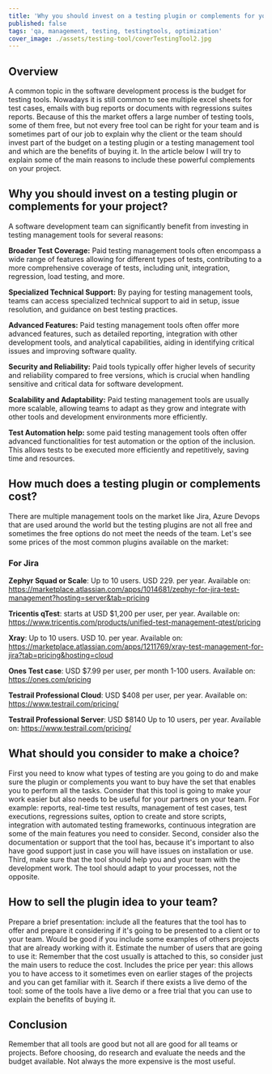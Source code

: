 ```yaml
---
title: 'Why you should invest on a testing plugin or complements for your project' 
published: false
tags: 'qa, management, testing, testingtools, optimization'
cover_image: ./assets/testing-tool/coverTestingTool2.jpg
---
```


## Overview

A common topic in the software development process is the budget for testing tools. Nowadays it is still common to see multiple excel sheets for test cases, emails with bug reports or documents with regressions suites reports. Because of this the market offers a large number of testing tools, some of them free, but not every free tool can be right for your team and is sometimes part of our job to explain why the client or the team should invest part of the budget on a testing plugin or a testing management tool and which are the benefits of buying it. In the article below I will try to explain some of the main reasons to include these powerful complements on your project.

## Why you should invest on a testing plugin or complements for your project?

A software development team can significantly benefit from investing in testing management tools for several reasons:

**Broader Test Coverage:** Paid testing management tools often encompass a wide range of features allowing for different types of tests, contributing to a more comprehensive coverage of tests, including unit, integration, regression, load testing, and more.

**Specialized Technical Support:** By paying for testing management tools, teams can access specialized technical support to aid in setup, issue resolution, and guidance on best testing practices.

**Advanced Features:** Paid testing management tools often offer more advanced features, such as detailed reporting, integration with other development tools, and analytical capabilities, aiding in identifying critical issues and improving software quality.

**Security and Reliability:** Paid tools typically offer higher levels of security and reliability compared to free versions, which is crucial when handling sensitive and critical data for software development.

**Scalability and Adaptability:** Paid testing management tools are usually more scalable, allowing teams to adapt as they grow and integrate with other tools and development environments more efficiently.

**Test Automation help:** some paid testing management tools often offer advanced functionalities for test automation or the option of the inclusion. This allows tests to be executed more efficiently and repetitively, saving time and resources.

## How much does a testing plugin or complements cost?

There are multiple management tools on the market like Jira, Azure Devops that are used around the world but the testing plugins are not all free and sometimes the free options do not meet the needs of the team. Let's see some prices of the most common plugins available on the market:

### For Jira  

**Zephyr Squad or Scale**: Up to 10 users. USD 229. per year.
Available on: https://marketplace.atlassian.com/apps/1014681/zephyr-for-jira-test-management?hosting=server&tab=pricing

**Tricentis qTest**: starts at USD $1,200 per user, per year.
Available on: https://www.tricentis.com/products/unified-test-management-qtest/pricing

**Xray**: Up to 10 users. USD 10. per year.
Available on: https://marketplace.atlassian.com/apps/1211769/xray-test-management-for-jira?tab=pricing&hosting=cloud

**Ones Test case**: USD $7.99 per user, per month 1-100 users.
Available on: https://ones.com/pricing

**Testrail Professional Cloud**: USD $408 per user, per year.
Available on: https://www.testrail.com/pricing/

**Testrail Professional Server**: USD $8140 Up to 10 users, per year.
Available on: https://www.testrail.com/pricing/

## What should you consider to make a choice?

First you need to know what types of testing are you going to do and make sure the plugin or complements you want to buy have the set that enables you to perform all the tasks. Consider that this tool is going to make your work easier but also needs to be useful for your partners on your team. For example: reports, real-time test results, management of test cases, test executions, regressions suites, option to create and store scripts, integration with automated testing frameworks, continuous integration are some of the main features you need to consider. Second, consider also the documentation or support that the tool has, because it's important to also have good support just in case you will have issues on installation or use. Third, make sure that the tool should help you and your team with the development work. The tool should adapt to your processes, not the opposite.

## How to sell the plugin idea to your team?

Prepare a brief presentation: include all the features that the tool has to offer and prepare it considering if it's going to be presented to a client or to your team. Would be good if you include some examples of others projects that are already working with it. Estimate the number of users that are going to use it: Remember that the cost usually is attached to this, so consider just the main users to reduce the cost. Includes the price per year: this allows you to have access to it sometimes even on earlier stages of the projects and you can get familiar with it.
Search if there exists a live demo of the tool: some of the tools have a live demo or a free trial that you can use to explain the benefits of buying it.

## Conclusion

Remember that all tools are good but not all are good for all teams or projects. Before choosing, do research and evaluate the needs and the budget available. Not always the more expensive is the most useful.